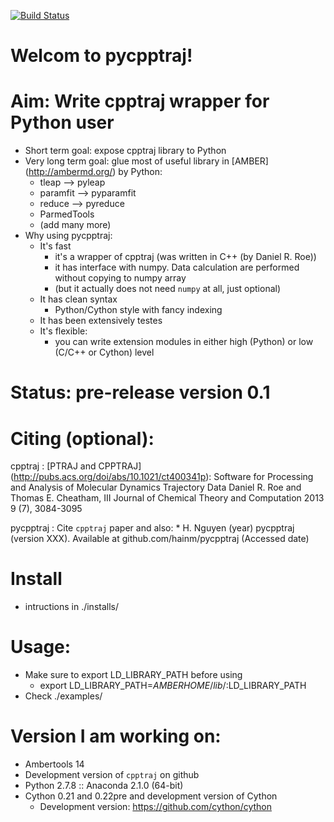 [![Build Status](https://travis-ci.org/hainm/pycpptraj.svg?branch=master)](https://travis-ci.org/hainm/pycpptraj)

Welcom to pycpptraj!
====================

Aim: Write cpptraj wrapper for Python user
=========================================
- Short term goal: expose cpptraj library to Python
- Very long term goal: glue most of useful library in [AMBER] (http://ambermd.org/) by Python: 
    * tleap --> pyleap
    * paramfit --> pyparamfit
    * reduce --> pyreduce 
    * ParmedTools
    * (add many more)
- Why using pycpptraj:
    * It's fast
        * it's a wrapper of cpptraj (was written in C++ (by Daniel R. Roe))
        * it has interface with numpy. Data calculation are performed without copying to numpy array
        * (but it actually does not need `numpy` at all, just optional)
    * It has clean syntax
        * Python/Cython style with fancy indexing 
    * It has been extensively testes
    * It's flexible: 
        * you can write extension modules in either high (Python) or low (C/C++ or Cython) level

Status: pre-release version 0.1
======

Citing (optional):
======
cpptraj : [PTRAJ and CPPTRAJ] (http://pubs.acs.org/doi/abs/10.1021/ct400341p): Software for Processing and Analysis of Molecular Dynamics Trajectory Data
Daniel R. Roe and Thomas E. Cheatham, III
Journal of Chemical Theory and Computation 2013 9 (7), 3084-3095 

pycpptraj : Cite `cpptraj` paper and also:
    * H. Nguyen (year) pycpptraj (version XXX). Available at github.com/hainm/pycpptraj (Accessed date)

Install
=======
- intructions in ./installs/

Usage: 
=====
- Make sure to export LD_LIBRARY_PATH before using
    + export LD_LIBRARY_PATH=$AMBERHOME/lib/:$LD_LIBRARY_PATH
- Check ./examples/

Version I am working on:
====================
* Ambertools 14
* Development version of `cpptraj` on github
* Python 2.7.8 :: Anaconda 2.1.0 (64-bit)
* Cython 0.21 and 0.22pre and development version of Cython
    * Development version: https://github.com/cython/cython
